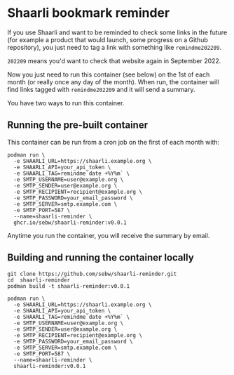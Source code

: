 # Shaarli bookmark reminder

If you use Shaarli and want to be reminded to check some links in the future (for example a product that would launch, some progress on a Github repository), you just need to tag a link with something like `remindme202209`.

`202209` means you'd want to check that website again in September 2022.

Now you just need to run this container (see below) on the 1st of each month (or really once any day of the month). When run, the container will find links tagged with `remindme202209` and it will send a summary.

You have two ways to run this container.

## Running the pre-built container 

This container can be run from a cron job on the first of each month with:

```
podman run \
  -e SHAARLI_URL=https://shaarli.example.org \
  -e SHAARLI_API=your_api_token \
  -e SHAARLI_TAG=remindme`date +%Y%m` \
  -e SMTP_USERNAME=user@example.org \
  -e SMTP_SENDER=user@example.org \
  -e SMTP_RECIPIENT=recipient@example.org \
  -e SMTP_PASSWORD=your_email_password \
  -e SMTP_SERVER=smtp.example.com \
  -e SMTP_PORT=587 \
  --name=shaarli-reminder \
  ghcr.io/sebw/shaarli-reminder:v0.0.1
```

Anytime you run the container, you will receive the summary by email.

## Building and running the container locally

```
git clone https://github.com/sebw/shaarli-reminder.git
cd  shaarli-reminder
podman build -t shaarli-reminder:v0.0.1
```

```
podman run \
  -e SHAARLI_URL=https://shaarli.example.org \
  -e SHAARLI_API=your_api_token \
  -e SHAARLI_TAG=remindme`date +%Y%m` \
  -e SMTP_USERNAME=user@example.org \
  -e SMTP_SENDER=user@example.org \
  -e SMTP_RECIPIENT=recipient@example.org \
  -e SMTP_PASSWORD=your_email_password \
  -e SMTP_SERVER=smtp.example.com \
  -e SMTP_PORT=587 \
  --name=shaarli-reminder \
  shaarli-reminder:v0.0.1
```
